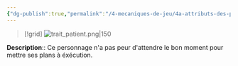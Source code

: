 ```yaml
---
{"dg-publish":true,"permalink":"/4-mecaniques-de-jeu/4a-attributs-des-personnages/traits-de-caractere/patient/"}
---
```


>[!grid] 
>![trait_patient.png|150](/img/user/Z.%20Ressources/Traits_images/Trait_patient.png)

**Description**:: Ce personnage n'a pas peur d'attendre le bon moment pour mettre ses plans à éxécution.





